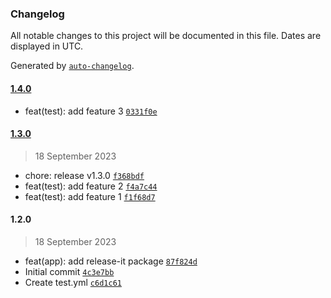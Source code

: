 ### Changelog

All notable changes to this project will be documented in this file. Dates are displayed in UTC.

Generated by [`auto-changelog`](https://github.com/CookPete/auto-changelog).

#### [1.4.0](https://github.com/ahmed-khateeb/versioning/compare/1.3.0...1.4.0)

- feat(test): add feature 3 [`0331f0e`](https://github.com/ahmed-khateeb/versioning/commit/0331f0e8e3639403a58fec95e578bcb6c8a38dea)

#### [1.3.0](https://github.com/ahmed-khateeb/versioning/compare/1.2.0...1.3.0)

> 18 September 2023

- chore: release v1.3.0 [`f368bdf`](https://github.com/ahmed-khateeb/versioning/commit/f368bdf621de12042d6c3e47b7332265497e8143)
- feat(test): add feature 2 [`f4a7c44`](https://github.com/ahmed-khateeb/versioning/commit/f4a7c44ed21fb471430fd13e7259fa7f63774280)
- feat(test): add feature 1 [`f1f68d7`](https://github.com/ahmed-khateeb/versioning/commit/f1f68d77717684acd12f585ff2cfd6bc91c265a3)

#### 1.2.0

> 18 September 2023

- feat(app): add release-it package [`87f824d`](https://github.com/ahmed-khateeb/versioning/commit/87f824d9ef07dcbd0ef900a012253bbb85e27dfb)
- Initial commit [`4c3e7bb`](https://github.com/ahmed-khateeb/versioning/commit/4c3e7bbfe02847ca6ee762e99603175fcaf5ed84)
- Create test.yml [`c6d1c61`](https://github.com/ahmed-khateeb/versioning/commit/c6d1c6126c61c1a04145dc64dc1e5918e6b989db)
